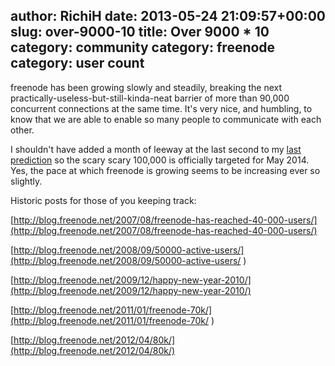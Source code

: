 author: RichiH
date: 2013-05-24 21:09:57+00:00
slug: over-9000-10
title: Over 9000 * 10
category: community
category: freenode
category: user count
---
freenode has been growing slowly and steadily, breaking the next practically-useless-but-still-kinda-neat barrier of more than 90,000 concurrent connections at the same time. It's very nice, and humbling, to know that we are able to enable so many people to communicate with each other.

I shouldn't have added a month of leeway at the last second to my [last prediction](http://blog.freenode.net/2012/04/80k/) so the scary scary 100,000 is officially targeted for May 2014. Yes, the pace at which freenode is growing seems to be increasing ever so slightly.

Historic posts for those of you keeping track:

[http://blog.freenode.net/2007/08/freenode-has-reached-40-000-users/](http://blog.freenode.net/2007/08/freenode-has-reached-40-000-users/)

[http://blog.freenode.net/2008/09/50000-active-users/](http://blog.freenode.net/2008/09/50000-active-users/ )

[http://blog.freenode.net/2009/12/happy-new-year-2010/](http://blog.freenode.net/2009/12/happy-new-year-2010/)

[http://blog.freenode.net/2011/01/freenode-70k/](http://blog.freenode.net/2011/01/freenode-70k/ )

[http://blog.freenode.net/2012/04/80k/](http://blog.freenode.net/2012/04/80k/)
